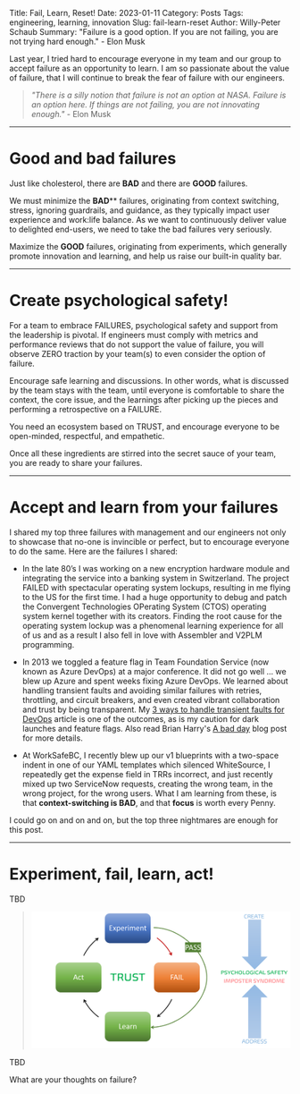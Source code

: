 Title: Fail, Learn, Reset!
Date: 2023-01-11
Category: Posts 
Tags: engineering, learning, innovation
Slug: fail-learn-reset
Author: Willy-Peter Schaub
Summary: "Failure is a good option. If you are not failing, you are not trying hard enough." - Elon Musk

Last year, I tried hard to encourage everyone in my team and our group to accept failure as an opportunity to learn. I am so passionate about the value of failure, that I will continue to break the fear of failure with our engineers. 

> _"There is a silly notion that failure is not an option at NASA. Failure is an option here. If things are not failing, you are not innovating enough."_ - Elon Musk

---

# Good and bad failures

Just like cholesterol, there are **BAD** and there are **GOOD** failures. 

We must minimize the **BAD**** failures, originating from context switching, stress, ignoring guardrails, and guidance, as they typically impact user experience and work:life balance. As we want to continuously deliver value to delighted end-users, we need to take the bad failures very seriously.

Maximize the **GOOD** failures, originating from experiments, which generally promote innovation and learning, and help us raise our built-in quality bar.

---

# Create psychological safety!

For a team to embrace FAILURES, psychological safety and support from the leadership is pivotal. If engineers must comply with metrics and performance reviews that do not support the value of failure, you will observe ZERO traction by your team(s) to even consider the option of failure.

Encourage safe learning and discussions. In other words, what is discussed by the team stays with the team, until everyone is comfortable to share the context, the core issue, and the learnings after picking up the pieces and performing a retrospective on a FAILURE.

You need an ecosystem based on TRUST, and encourage everyone to be open-minded, respectful, and empathetic. 

Once all these ingredients are stirred into the secret sauce of your team, you are ready to share your failures.

---

# Accept and learn from your failures

I shared my top three failures with management and our engineers not only to showcase that no-one is invincible or perfect, but to encourage everyone to do the same. Here are the failures I shared:

- In the late 80’s I was working on a new encryption hardware module and integrating the service into a banking system in Switzerland. The project FAILED with spectacular operating system lockups, resulting in me flying to the US for the first time. I had a huge opportunity to debug and patch the Convergent Technologies OPerating System (CTOS) operating system kernel together with its creators. Finding the root cause for the operating system lockup was a phenomenal learning experience for all of us and as a result I also fell in love with Assembler and V2PLM programming.

- In 2013 we toggled a feature flag in Team Foundation Service (now known as Azure DevOps) at a major conference. It did not go well … we blew up Azure and spent weeks fixing Azure DevOps. We learned about handling transient faults and avoiding similar failures with retries, throttling, and circuit breakers, and even created vibrant collaboration and trust by being transparent. My [3 ways to handle transient faults for DevOps](https://opensource.com/article/19/9/transient-faults-devops) article is one of the outcomes, as is my caution for dark launches and feature flags. Also read Brian Harry's [A bad day](https://devblogs.microsoft.com/bharry/bad-day/) blog post for more details.

- At WorkSafeBC, I recently blew up our v1 blueprints with a two-space indent in one of our YAML templates which silenced WhiteSource, I repeatedly get the expense field in TRRs incorrect, and just recently mixed up two ServiceNow requests, creating the wrong team, in the wrong project, for the wrong users. What I am learning from these, is that **context-switching is BAD**, and that **focus** is worth every Penny.

I could go on and on and on, but the top three nightmares are enough for this post.

---

# Experiment, fail, learn, act!

TBD

> ![loop-of-failure](/images/fail-learn-reset.png)   

TBD

What are your thoughts on failure?

